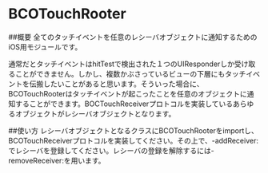 BCOTouchRooter
==============

##概要
全てのタッチイベントを任意のレシーバオブジェクトに通知するためのiOS用モジュールです。

通常だとタッチイベントはhitTestで検出された１つのUIResponderしか受け取ることができません。しかし、複数かぶさっているビューの下層にもタッチイベントを伝搬したいことがあると思います。そういった場合に、BCOTouchRooterはタッチイベントが起こったことを任意のオブジェクトに通知することができます。BOCTouchReceiverプロトコルを実装しているあらゆるオブジェクトがレシーバオブジェクトとなります。

##使い方
レシーバオブジェクトとなるクラスにBCOTouchRooterをimportし、BCOTouchReceiverプロトコルを実装してください。その上で、-addReceiver:でレシーバを登録してください。レシーバの登録を解除するには-removeReceiver:を用います。
